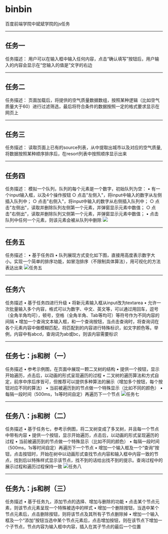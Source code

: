 # binbin
百度前端学院中斌斌学院的js任务
***
## 任务一
任务描述：
	用户可以在输入框中输入任何内容，点击“确认填写”按钮后，用户输入的内容会显示在“您输入的值是”文字的右边
***
## 任务二
任务描述：
	页面加载后，将提供的空气质量数据数组，按照某种逻辑（比如空气质量大于60）进行过滤筛选，最后将符合条件的数据按照一定的格式要求显示在网页上
***
## 任务三
任务描述：
	读取页面上已有的source列表，从中提取出城市以及对应的空气质量,将数据按照某种顺序排序后，在resort列表中按照顺序显示出来
***
## 任务四
任务描述：
	模拟一个队列，队列的每个元素是一个数字，初始队列为空：
	• 有一个input输入框，以及4个操作按钮
	  ○ 点击"左侧入"，将input中输入的数字从左侧插入队列中；
	  ○ 点击"右侧入"，将input中输入的数字从右侧插入队列中；
	  ○ 点击"左侧出"，读取并删除队列左侧第一个元素，并弹窗显示元素中数值；
	  ○ 点击"右侧出"，读取并删除队列又侧第一个元素，并弹窗显示元素中数值；
	• 点击队列中任何一个元素，则该元素会被从队列中删除
![](http://7xrp04.com1.z0.glb.clouddn.com/task_2_18_1.jpg)
***
## 任务五
任务描述：
	• 基于任务四
	• 队列展现方式变化如下图，直接用高度表示数字大小。实现一个简单的排序功能，如冒泡排序（不限制具体算法），用可视化的方法表达出来
![任务五](http://7xrp04.com1.z0.glb.clouddn.com/task_2_19_1.jpg)
***
## 任务六
任务描述
	• 基于任务四进行升级
	• 将新元素输入框从input改为textarea
	• 允许一次批量输入多个内容，格式可以为数字、中文、英文等，可以通过用回车，逗号（全角半角均可），顿号，空格（全角半角、Tab等均可）等符号作为不同内容的间隔
	• 增加一个查询文本输入框，和一个查询按钮，当点击查询时，将查询词在各个元素内容中做模糊匹配，将匹配到的内容进行特殊标识，如文字颜色等。举例，内容中有abcd，查询词为ab或bc，则该内容需要标识
***
## 任务七：js和树（一）
任务描述
	• 参考示例图，在页面中展现一颗二叉树的结构
	• 提供一个按钮，显示开始遍历，点击后，以动画的形式呈现遍历的过程
	• 二叉树的遍历算法和方式自定，前序中序后序皆可，但推荐可以提供多种算法的展示（增加多个按钮，每个按钮对应不同的算法）
	• 当前被遍历到的节点做一个特殊显示（比如不同的颜色）
	• 每隔一段时间（500ms，1s等时间自定）再遍历下一个节点
![任务七](http://7xrp04.com1.z0.glb.clouddn.com/task_2_22_1.jpg)
***
## 任务八：js和树（二）
任务描述
	• 基于任务七，参考示例图，将二叉树变成了多叉树，并且每一个节点中带有内容
	• 提供一个按钮，显示开始遍历，点击后，以动画的形式呈现遍历的过程
	• 当前被遍历到的节点做一个特殊显示（比如不同的颜色）
	• 每隔一段时间（500ms，1s等时间自定）再遍历下一个节点
	• 增加一个输入框及一个“查询”按钮，点击按钮时，开始在树中以动画形式查找节点内容和输入框中内容一致的节点，找到后以特殊样式显示该节点，找不到的话给出找不到的提示。查询过程中的展示过程和遍历过程保持一致
![任务八](http://7xrp04.com1.z0.glb.clouddn.com/task_2_23_1.jpg)
***
## 任务九：js和树（三）
任务描述
	• 基于任务九，添加节点的选择、增加与删除的功能
	• 点击某个节点元素，则该节点元素呈现一个特殊被选中的样式
	• 增加一个删除按钮，当选中某个节点元素后，点击删除按钮，则将该节点及其所有子节点删除掉
	• 增加一个输入框及一个“添加”按钮当选中某个节点元素后，点击增加按钮，则在该节点下增加一个子节点，节点内容为输入框中内容，插入在其子节点的最后一个位置


